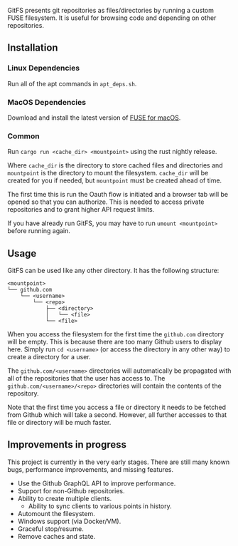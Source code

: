GitFS presents git repositories as files/directories by running a custom FUSE filesystem. It is useful for browsing code and depending on other repositories.

## Installation

### Linux Dependencies

Run all of the apt commands in `apt_deps.sh`.

### MacOS Dependencies

Download and install the latest version of [FUSE for macOS](https://osxfuse.github.io/).

### Common

Run `cargo run <cache_dir> <mountpoint>` using the rust nightly release.

Where `cache_dir` is the directory to store cached files and directories and `mountpoint` is the directory to mount the filesystem. `cache_dir` will be created for you if needed, but `mountpoint` must be created ahead of time.

The first time this is run the Oauth flow is initiated and a browser tab will be opened so that you can authorize. This is needed to access private repositories and to grant higher API request limits.

If you have already run GitFS, you may have to run `umount <mountpoint>` before running again.

## Usage

GitFS can be used like any other directory. It has the following structure:

```
<mountpoint>
└── github.com
    └── <username>
        └── <repo>
            ├── <directory>
            │   └── <file>
            └── <file>
```

When you access the filesystem for the first time the `github.com` directory will be empty. This is because there are too many Github users to display here. Simply run `cd <username>` (or access the directory in any other way) to create a directory for a user. 

The `github.com/<username>` directories will automatically be propagated with all of the repositories that the user has access to. The `github.com/<username>/<repo>` directories will contain the contents of the repository.

Note that the first time you access a file or directory it needs to be fetched from Github which will take a second. However, all further accesses to that file or directory will be much faster.


## Improvements in progress

This project is currently in the very early stages. There are still many known bugs, performance improvements, and missing features.

* Use the Github GraphQL API to improve performance.
* Support for non-Github repositories.
* Ability to create multiple clients.
  * Ability to sync clients to various points in history.
* Automount the filesystem.
* Windows support (via Docker/VM).
* Graceful stop/resume.
* Remove caches and state.
